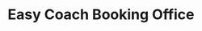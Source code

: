 ---
title: "Easy Coach Booking Office"
url: /nairobi/easy-coach-booking-office/
shop: travel agency
---